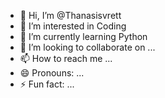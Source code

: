 - 👋 Hi, I’m @Thanasisvrett
- 👀 I’m interested in Coding
- 🌱 I’m currently learning Python
- 💞️ I’m looking to collaborate on ...
- 📫 How to reach me ...
- 😄 Pronouns: ...
- ⚡ Fun fact: ...

<!---
Thanasisvrett/Thanasisvrett is a ✨ special ✨ repository because its `README.md` (this file) appears on your GitHub profile.
You can click the Preview link to take a look at your changes.
--->
